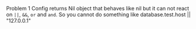 Problem 1
 Config returns Nil object that behaves like nil but it can not react on `||`, `&&`, `or` and `and`.
 So you cannot do something like database.test.host || "127.0.0.1"